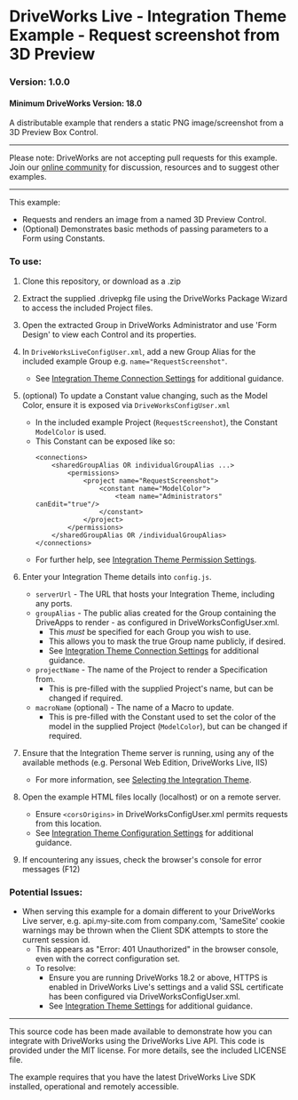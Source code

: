 # DriveWorks Live - Integration Theme Example - Request screenshot from 3D Preview
### Version: 1.0.0
#### Minimum DriveWorks Version: 18.0

A distributable example that renders a static PNG image/screenshot from a 3D Preview Box Control.

---

Please note: DriveWorks are not accepting pull requests for this example.  
Join our [online community](https://my.driveworks.co.uk) for discussion, resources and to suggest other examples.

---

This example:

- Requests and renders an image from a named 3D Preview Control.
- (Optional) Demonstrates basic methods of passing parameters to a Form using Constants.

### To use:
1. Clone this repository, or download as a .zip

2. Extract the supplied .drivepkg file using the DriveWorks Package Wizard to access the included Project files.

3. Open the extracted Group in DriveWorks Administrator and use 'Form Design' to view each Control and its properties.

4. In `DriveWorksLiveConfigUser.xml`, add a new Group Alias for the included example Group e.g. `name="RequestScreenshot"`.
    * See [Integration Theme Connection Settings](https://docs.driveworkspro.com/Topic/IntegrationThemeSettings#Connection-Settings) for additional guidance.

5. (optional) To update a Constant value changing, such as the Model Color, ensure it is exposed via `DriveWorksConfigUser.xml`
    * In the included example Project (`RequestScreenshot`), the Constant `ModelColor` is used.
    * This Constant can be exposed like so:
        ```
        <connections>
            <sharedGroupAlias OR individualGroupAlias ...>
                <permissions>
                    <project name="RequestScreenshot">
                        <constant name="ModelColor">
                            <team name="Administrators" canEdit="true"/>
                        </constant>
                    </project>
                </permissions>
            </sharedGroupAlias OR /individualGroupAlias>
        </connections>
        ```
    * For further help, see [Integration Theme Permission Settings](https://docs.driveworkspro.com/Topic/IntegrationThemeSettings#Permissions).

6. Enter your Integration Theme details into `config.js`.
    * `serverUrl` - The URL that hosts your Integration Theme, including any ports.
    * `groupAlias` - The public alias created for the Group containing the DriveApps to render - as configured in DriveWorksConfigUser.xml.
        * This *must* be specified for each Group you wish to use.
        * This allows you to mask the true Group name publicly, if desired.
        * See [Integration Theme Connection Settings](https://docs.driveworkspro.com/Topic/IntegrationThemeSettings#Connection-Settings) for additional guidance.
    * `projectName` - The name of the Project to render a Specification from.
        * This is pre-filled with the supplied Project's name, but can be changed if required.
    * `macroName` (optional) - The name of a Macro to update.
        * This is pre-filled with the Constant used to set the color of the model in the supplied Project (`ModelColor`), but can be changed if required.

7. Ensure that the Integration Theme server is running, using any of the available methods (e.g. Personal Web Edition, DriveWorks Live, IIS)
    * For more information, see [Selecting the Integration Theme](https://docs.driveworkspro.com/Topic/IntegrationThemeSelect).

8. Open the example HTML files locally (localhost) or on a remote server.
    * Ensure `<corsOrigins>` in DriveWorksConfigUser.xml permits requests from this location.
    * See [Integration Theme Configuration Settings](https://docs.driveworkspro.com/Topic/IntegrationThemeSettings#Configuration-Settings) for additional guidance.

9. If encountering any issues, check the browser's console for error messages (F12)

### Potential Issues:
* When serving this example for a domain different to your DriveWorks Live server, e.g. api.my-site.com from company.com, 'SameSite' cookie warnings may be thrown when the Client SDK attempts to store the current session id.
    * This appears as "Error: 401 Unauthorized" in the browser console, even with the correct configuration set. 
    * To resolve:
        * Ensure you are running DriveWorks 18.2 or above, HTTPS is enabled in DriveWorks Live's settings and a valid SSL certificate has been configured via DriveWorksConfigUser.xml.
        * See [Integration Theme Settings](https://docs.driveworkspro.com/Topic/IntegrationThemeSettings) for additional guidance.

---

This source code has been made available to demonstrate how you can integrate with DriveWorks using the DriveWorks Live API.
This code is provided under the MIT license. For more details, see the included LICENSE file.

The example requires that you have the latest DriveWorks Live SDK installed, operational and remotely accessible.
